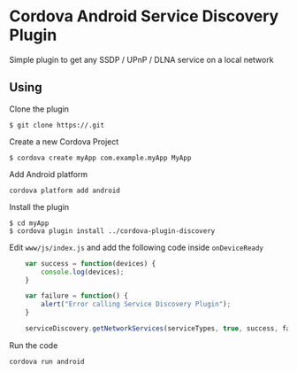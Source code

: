# Cordova Android Service Discovery Plugin

Simple plugin to get any SSDP / UPnP / DLNA service on a local network

## Using
Clone the plugin

    $ git clone https://.git

Create a new Cordova Project

    $ cordova create myApp com.example.myApp MyApp

Add Android platform

    cordova platform add android
    
Install the plugin

    $ cd myApp
    $ cordova plugin install ../cordova-plugin-discovery
    

Edit `www/js/index.js` and add the following code inside `onDeviceReady`

```js
    var success = function(devices) {
        console.log(devices);
    }

    var failure = function() {
        alert("Error calling Service Discovery Plugin");
    }

    serviceDiscovery.getNetworkServices(serviceTypes, true, success, failure);
```


Run the code

    cordova run android

